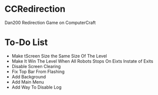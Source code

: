 CCRedirection
=============

Dan200 Redirection Game on ComputerCraft

To-Do List
==========
- Make tScreen Size the Same Size Of The Level
- Make It Win The Level When All Robots Stops On Eixts Instate of Exits
- Disable Screen Clearing
- Fix Top Bar From Flashing
- Add Background
- Add Main Menu
- Add Way To Disable Log
